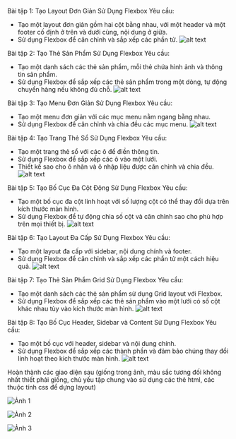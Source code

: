Bài tập 1: Tạo Layout Đơn Giản Sử Dụng Flexbox
Yêu cầu:
+ Tạo một layout đơn giản gồm hai cột bằng nhau, với một header và một footer cố định ở trên và dưới cùng, nội dung ở giữa.
+ Sử dụng Flexbox để căn chỉnh và sắp xếp các phần tử.
![alt text](images-syllabus/btvn/image.png)

Bài tập 2: Tạo Thẻ Sản Phẩm Sử Dụng Flexbox
Yêu cầu:
+ Tạo một danh sách các thẻ sản phẩm, mỗi thẻ chứa hình ảnh và thông tin sản phẩm.
+ Sử dụng Flexbox để sắp xếp các thẻ sản phẩm trong một dòng, tự động chuyển hàng nếu không đủ chỗ.
![alt text](images-syllabus/btvn/image-1.png)

Bài tập 3: Tạo Menu Đơn Giản Sử Dụng Flexbox
Yêu cầu:
+ Tạo một menu đơn giản với các mục menu nằm ngang bằng nhau.
+ Sử dụng Flexbox để căn chỉnh và chia đều các mục menu.
![alt text](images-syllabus/btvn/image-2.png)

Bài tập 4: Tạo Trang Thẻ Sổ Sử Dụng Flexbox
Yêu cầu:
+ Tạo một trang thẻ sổ với các ô để điền thông tin.
+ Sử dụng Flexbox để sắp xếp các ô vào một lưới.
+ Thiết kế sao cho ô nhãn và ô nhập liệu được căn chỉnh và chia đều.
![alt text](images-syllabus/btvn/image-3.png)

Bài tập 5: Tạo Bố Cục Đa Cột Động Sử Dụng Flexbox
Yêu cầu:
+ Tạo một bố cục đa cột linh hoạt với số lượng cột có thể thay đổi dựa trên kích thước màn hình.
+ Sử dụng Flexbox để tự động chia số cột và căn chỉnh sao cho phù hợp trên mọi thiết bị.
![alt text](images-syllabus/btvn/image-4.png)

Bài tập 6: Tạo Layout Đa Cấp Sử Dụng Flexbox
Yêu cầu:
+ Tạo một layout đa cấp với sidebar, nội dung chính và footer.
+ Sử dụng Flexbox để căn chỉnh và sắp xếp các phần tử một cách hiệu quả.
![alt text](images-syllabus/btvn/image-5.png)

Bài tập 7: Tạo Thẻ Sản Phẩm Grid Sử Dụng Flexbox
Yêu cầu:
+ Tạo một danh sách các thẻ sản phẩm sử dụng Grid layout với Flexbox.
+ Sử dụng Flexbox để sắp xếp các thẻ sản phẩm vào một lưới có số cột khác nhau tùy vào kích thước màn hình.
![alt text](images-syllabus/btvn/image-6.png)

Bài tập 8: Tạo Bố Cục Header, Sidebar và Content Sử Dụng Flexbox
Yêu cầu:
+ Tạo một bố cục với header, sidebar và nội dung chính.
+ Sử dụng Flexbox để sắp xếp các thành phần và đảm bảo chúng thay đổi linh hoạt theo kích thước màn hình.
![alt text](images-syllabus/btvn/image-7.png)


Hoàn thành các giao diện sau (giống trong ảnh, màu sắc tương đối không nhất thiết phải giống, chủ yếu tập chung vào sử dụng các thẻ html, các thuộc tính css để dựng layout)

![Ảnh 1](images-syllabus/btvn/bt1.png)

![Ảnh 2](images-syllabus/btvn/bt2.png)

![Ảnh 3](images-syllabus/btvn/bt3.png)